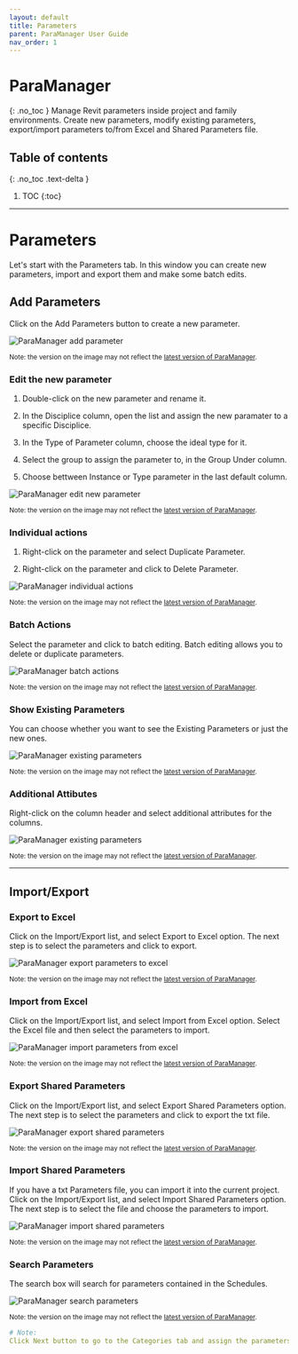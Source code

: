 ```yaml
---
layout: default
title: Parameters
parent: ParaManager User Guide
nav_order: 1
---
```


# ParaManager
{: .no_toc }
Manage Revit parameters inside project and family environments. Create new parameters, modify existing parameters, export/import parameters to/from Excel and Shared Parameters file.
## Table of contents
{: .no_toc .text-delta }

1. TOC
{:toc}

---

# Parameters

Let's start with the Parameters tab. In this window you can create new parameters, import and export them and make some batch edits.

## Add Parameters

Click on the Add Parameters button to create a new parameter.

![ParaManager add parameter](../../../assets\images\ParaManager\PM-Pm-AddParameter.gif)

<sub>Note: the version on the image may not reflect the [latest version of ParaManager](https://diroots.com/revit-plugins/manage-revit-parameters-in-projects-and-families-with-paramanager/).</sub>

### Edit the new parameter

1. Double-click on the new parameter and rename it.

2. In the Disciplice column, open the list and assign the new paramater to a specific Disciplice.

3. In the Type of Parameter column, choose the ideal type for it.

4. Select the group to assign the parameter to, in the Group Under column.

5. Choose bettween Instance or Type parameter in the last default column.

![ParaManager edit new parameter](../../../assets\images\ParaManager\PM-Pm-EditParameter.gif)

<sub>Note: the version on the image may not reflect the [latest version of ParaManager](https://diroots.com/revit-plugins/manage-revit-parameters-in-projects-and-families-with-paramanager/).</sub>

### Individual actions

1. Right-click on the parameter and select Duplicate Parameter.

2. Right-click on the parameter and click to Delete Parameter.

![ParaManager individual actions](../../../assets\images\ParaManager\PM-Pm-IndividualActions.gif)

<sub>Note: the version on the image may not reflect the [latest version of ParaManager](https://diroots.com/revit-plugins/manage-revit-parameters-in-projects-and-families-with-paramanager/).</sub>

### Batch Actions

Select the parameter and click to batch editing. Batch editing allows you to delete or duplicate parameters.

![ParaManager batch actions](../../../assets\images\ParaManager\PM-Pm-Batch.png)

<sub>Note: the version on the image may not reflect the [latest version of ParaManager](https://diroots.com/revit-plugins/manage-revit-parameters-in-projects-and-families-with-paramanager/).</sub>

### Show Existing Parameters

You can choose whether you want to see the Existing Parameters or just the new ones.

![ParaManager existing parameters](../../../assets\images\ParaManager\PM-Pm-ExistingParameter.gif)

<sub>Note: the version on the image may not reflect the [latest version of ParaManager](https://diroots.com/revit-plugins/manage-revit-parameters-in-projects-and-families-with-paramanager/).</sub>

### Additional Attibutes

Right-click on the column header and select additional attributes for the columns.

![ParaManager existing parameters](../../../assets\images\ParaManager\PM-Pm-AdditionalAttibutes.gif)

<sub>Note: the version on the image may not reflect the [latest version of ParaManager](https://diroots.com/revit-plugins/manage-revit-parameters-in-projects-and-families-with-paramanager/).</sub>

---

## Import/Export

### Export to Excel

Click on the Import/Export list, and select Export to Excel option. The next step is to select the parameters and click to export.

![ParaManager export parameters to excel](../../../assets\images\ParaManager\PM-Pm-ExporttoExcel.gif)

<sub>Note: the version on the image may not reflect the [latest version of ParaManager](https://diroots.com/revit-plugins/manage-revit-parameters-in-projects-and-families-with-paramanager/).</sub>

### Import from Excel

Click on the Import/Export list, and select Import from Excel option. Select the Excel file and then select the parameters to import.

![ParaManager import parameters from excel](../../../assets\images\ParaManager\PM-Pm-ImportParameters.gif)

<sub>Note: the version on the image may not reflect the [latest version of ParaManager](https://diroots.com/revit-plugins/manage-revit-parameters-in-projects-and-families-with-paramanager/).</sub>

### Export Shared Parameters

Click on the Import/Export list, and select Export Shared Parameters option. The next step is to select the parameters and click to export the txt file.

![ParaManager export shared parameters](../../../assets\images\ParaManager\PM-Pm-ExportShared.gif)

<sub>Note: the version on the image may not reflect the [latest version of ParaManager](https://diroots.com/revit-plugins/manage-revit-parameters-in-projects-and-families-with-paramanager/).</sub>

### Import Shared Parameters

If you have a txt Parameters file, you can import it into the current project. Click on the Import/Export list, and select Import Shared Parameters option.
The next step is to select the file and choose the parameters to import.

![ParaManager import shared parameters](../../../assets\images\ParaManager\PM-Pm-ImportShared.gif)

<sub>Note: the version on the image may not reflect the [latest version of ParaManager](https://diroots.com/revit-plugins/manage-revit-parameters-in-projects-and-families-with-paramanager/).</sub>

### Search Parameters

The search box will search for parameters contained in the Schedules.

![ParaManager search parameters](../../../assets\images\ParaManager\PM-Pm-SearchParameters.gif)

<sub>Note: the version on the image may not reflect the [latest version of ParaManager](https://diroots.com/revit-plugins/manage-revit-parameters-in-projects-and-families-with-paramanager/).</sub>

```yaml
# Note:
Click Next button to go to the Categories tab and assign the parameters to categories.
```